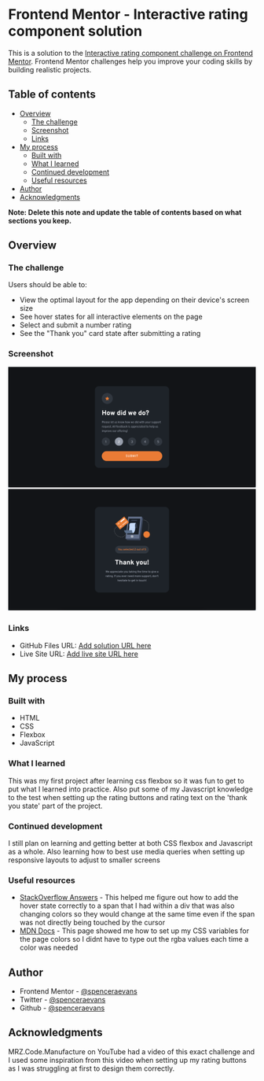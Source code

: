 # Frontend Mentor - Interactive rating component solution

This is a solution to the [Interactive rating component challenge on Frontend Mentor](https://www.frontendmentor.io/challenges/interactive-rating-component-koxpeBUmI). Frontend Mentor challenges help you improve your coding skills by building realistic projects. 

## Table of contents

- [Overview](#overview)
  - [The challenge](#the-challenge)
  - [Screenshot](#screenshot)
  - [Links](#links)
- [My process](#my-process)
  - [Built with](#built-with)
  - [What I learned](#what-i-learned)
  - [Continued development](#continued-development)
  - [Useful resources](#useful-resources)
- [Author](#author)
- [Acknowledgments](#acknowledgments)

**Note: Delete this note and update the table of contents based on what sections you keep.**

## Overview

### The challenge

Users should be able to:

- View the optimal layout for the app depending on their device's screen size
- See hover states for all interactive elements on the page
- Select and submit a number rating
- See the "Thank you" card state after submitting a rating

### Screenshot

![](./screenshot1.png)
![](./screenshot2.png)


### Links

- GitHub Files URL: [Add solution URL here](https://github.com/spenceraevans/frontendmentor-ratingcard)
- Live Site URL: [Add live site URL here](https://frontendmentor-ratingcard.vercel.app/)

## My process

### Built with

- HTML
- CSS
- Flexbox
- JavaScript

### What I learned

This was my first project after learning css flexbox so it was fun to get to put what I learned into practice. Also put some of my Javascript knowledge to the test when setting up the rating buttons and rating text on the 'thank you state' part of the project. 

### Continued development

I still plan on learning and getting better at both CSS flexbox and Javascript as a whole. Also learning how to best use media queries when setting up responsive layouts to adjust to smaller screens

### Useful resources

- [StackOverflow Answers](https://stackoverflow.com/questions/42469500/how-to-change-span-style-while-hovering-a-div) - This helped me figure out how to add the hover state correctly to a span that I had within a div that was also changing colors so they would change at the same time even if the span was not directly being touched by the cursor
- [MDN Docs](https://developer.mozilla.org/en-US/docs/Web/CSS/Using_CSS_custom_properties) - This page showed me how to set up my CSS variables for the page colors so I didnt have to type out the rgba values each time a color was needed

## Author

- Frontend Mentor - [@spenceraevans](https://www.frontendmentor.io/profile/spenceraevans)
- Twitter - [@spenceraevans](https://www.twitter.com/spenceraevans)
- Github - [@spenceraevans](https://github.com/spenceraevans)

## Acknowledgments

MRZ.Code.Manufacture on YouTube had a video of this exact challenge and I used some inspiration from this video when setting up my rating buttons as I was struggling at first to design them correctly. 

